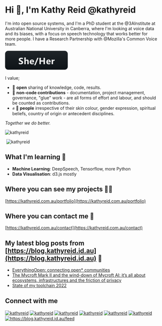 # Hi 👋, I'm Kathy Reid @kathyreid

I'm into open source systems, and I'm a PhD student at the @3AInstitute at Australian National University in Canberra, where I'm looking at voice data and its biases, with a focus on speech technology that works better for more people. I have a Research Partnership with @Mozilla's Common Voice team. 

<p align="left"> <img style="clear:both;" src="images/sheher.svg" alt="kathyreid" /> </p>

I value;

* :open_hands: **open** sharing of knowledge, code, results.
* :notebook_with_decorative_cover: **non-code contributions** - documentation, project management, governance, "glue" work - are all forms of effort and labour, and should be counted as contributions.
* :fist: :rainbow: **people** irrespective of their skin colour, gender expression, spiritual beliefs, country of origin or antecedent disciplines.

_Together we do better._

<p align="left"> <img style="clear:both;" src="https://komarev.com/ghpvc/?username=kathyreid" alt="kathyreid" /> </p>

<p>&nbsp;<img style="clear:both;" src="https://github-readme-stats.vercel.app/api?username=kathyreid&show_icons=true" alt="kathyreid" /></p>

## What I'm learning 🌱

* **Machine Learning**: DeepSpeech, Tensorflow, more Python
* **Data Visualisation**: d3.js mostly

## Where you can see my projects 👨‍💻

[https://kathyreid.com.au/portfolio](https://kathyreid.com.au/portfolio)

## Where you can contact me :email:

[https://kathyreid.com.au/contact](https://kathyreid.com.au/contact)

## My latest blog posts from [https://blog.kathyreid.id.au](https://blog.kathyreid.id.au) 📝
<!-- BLOG-POST-LIST:START -->
- [EverythingOpen: connecting open* communities](https://blog.kathyreid.id.au/2023/04/15/everythingopen-connecting-open-communities/)
- [The Mycroft Mark II and the wind-down of Mycroft AI: it’s all about ecosystems, infrastructures and the friction of privacy](https://blog.kathyreid.id.au/2023/02/19/the-mycroft-mark-ii-and-the-wind-down-of-mycroft-ai-its-all-about-ecosystems-infrastructures-and-the-friction-of-privacy/)
- [State of my toolchain 2022](https://blog.kathyreid.id.au/2022/11/13/state-of-my-toolchain-2022/)
<!-- BLOG-POST-LIST:END -->

## Connect with me
<a href="https://twitter.com/kathyreid" target="blank"><img align="center" src="https://cdn.jsdelivr.net/npm/simple-icons@7.19.0/icons/twitter.svg" alt="kathyreid" height="30" width="40" /></a>
<a href="https://aus.social/@KathyReid" rel="me"><img align="center" src="https://cdn.jsdelivr.net/npm/simple-icons@7.19.0/icons/mastodon.svg" alt="kathyreid" height="30" width="40" /></a></a>
<a href="https://linkedin.com/in/kathyreid" target="blank"><img align="center" src="https://cdn.jsdelivr.net/npm/simple-icons@7.19.0/icons/linkedin.svg" alt="kathyreid" height="30" width="40" /></a>
<a href="https://stackoverflow.com/users/kathyreid" target="blank"><img align="center" src="https://cdn.jsdelivr.net/npm/simple-icons@7.19.0/icons/stackoverflow.svg" alt="kathyreid" height="30" width="40" /></a>
<a href="https://kaggle.com/kathyreid" target="blank"><img align="center" src="https://cdn.jsdelivr.net/npm/simple-icons@7.19.0/icons/kaggle.svg" alt="kathyreid" height="30" width="40" /></a>
<a href="https://medium.com/kathyreid" target="blank"><img align="center" src="https://cdn.jsdelivr.net/npm/simple-icons@7.19.0/icons/medium.svg" alt="kathyreid" height="30" width="40" /></a>
<a href="/https://blog.kathyreid.id.au/feed" target="blank"><img align="center" src="https://cdn.jsdelivr.net/npm/simple-icons@7.19.0/icons/rss.svg" alt="https://blog.kathyreid.id.au/feed" height="30" width="40" /></a>
